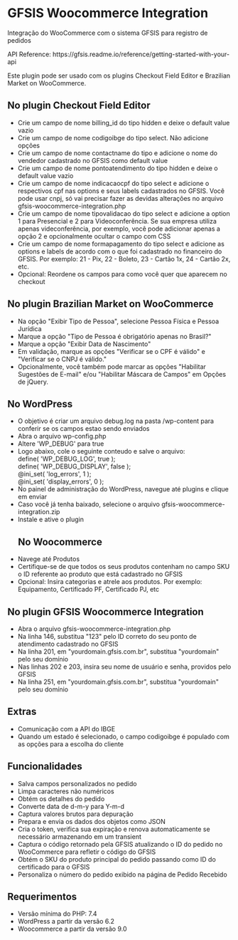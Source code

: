 # GFSIS Woocommerce Integration<br>
<p>Integração do WooCommerce com o sistema GFSIS para registro de pedidos</p>
<p>API Reference: https://gfsis.readme.io/reference/getting-started-with-your-api</p>
<p>Este plugin pode ser usado com os plugins Checkout Field Editor e Brazilian Market on WooCommerce.</p>
<h2>No plugin Checkout Field Editor</h2>
<ul>
<li>Crie um campo de nome billing_id do tipo hidden e deixe o default value vazio</li>
<li>Crie um campo de nome codigoibge do tipo select. Não adicione opções</li>
<li>Crie um campo de nome contactname do tipo e adicione o nome do vendedor cadastrado no GFSIS como default value</li>
<li>Crie um campo de nome pontoatendimento do tipo hidden e deixe o default value vazio</li>
<li>Crie um campo de nome indicacaocpf do tipo select e adicione o respectivos cpf nas options e seus labels cadastrados no GFSIS. Você pode usar cnpj, só vai precisar fazer as devidas alterações no arquivo gfsis-woocommerce-integration.php</li>
<li>Crie um campo de nome tipovalidacao do tipo select e adicione a option 1 para Presencial e 2 para Videoconferência. Se sua empresa utiliza apenas videconferência, por exemplo, você pode adicionar apenas a opção 2 e opcionalmente ocultar o campo com CSS</li>
<li>Crie um campo de nome formapagamento do tipo select e adicione as options e labels de acordo com o que foi cadastrado no financeiro do GFSIS. Por exemplo: 21 - Pix, 22 - Boleto, 23 - Cartão 1x, 24 - Cartão 2x, etc.</li>
<li>Opcional: Reordene os campos para como você quer que aparecem no checkout</li>
</ul>
<h2>No plugin Brazilian Market on WooCommerce</h2>
<ul>
<li>Na opção "Exibir Tipo de Pessoa", selecione Pessoa Física e Pessoa Jurídica</li>
<li>Marque a opção "Tipo de Pessoa é obrigatório apenas no Brasil?"</li>
<li>Marque a opção "Exibir Data de Nascimento"</li>
<li>Em validação, marque as opções "Verificar se o CPF é válido" e "Verificar se o CNPJ é válido."</li>
<li>Opcionalmente, você também pode marcar as opções "Habilitar Sugestões de E-mail" e/ou "Habilitar Máscara de Campos" em Opções de jQuery.</li>
</ul>
<h2>No WordPress</h2>
<ul>
<li>O objetivo é criar um arquivo debug.log na pasta /wp-content para conferir se os campos estao sendo enviados</li>
<li>Abra o arquivo wp-config.php</li>
<li>Altere 'WP_DEBUG' para true</li>
<li>Logo abaixo, cole o seguinte conteudo e salve o arquivo:<br>define( 'WP_DEBUG_LOG', true );<br>
define( 'WP_DEBUG_DISPLAY', false );<br>
@ini_set( 'log_errors', 1 );<br>
@ini_set( 'display_errors', 0 );
</li>
<li>No painel de administração do WordPress, navegue até plugins e clique em enviar</li>
<li>Caso você já tenha baixado, selecione o arquivo gfsis-woocommerce-integration.zip</li>
<li>Instale e ative o plugin</li>
<h2>No Woocommerce</h2>
<li>Navege até Produtos</li>
<li>Certifique-se de que todos os seus produtos contenham no campo SKU o ID referente ao produto que está cadastrado no GFSIS</li>
<li>Opcional: Insira categorias e atrele aos produtos. Por exemplo: Equipamento, Certificado PF, Certificado PJ, etc</li>
</ul>
<h2>No plugin GFSIS Woocommerce Integration</h2>
<ul>
<li>Abra o arquivo gfsis-woocommerce-integration.php</li>
<li>Na linha 146, substitua "123" pelo ID correto do seu ponto de atendimento cadastrado no GFSIS</li>
<li>Na linha 201, em "yourdomain.gfsis.com.br", substitua "yourdomain" pelo seu domínio</li>
<li>Nas linhas 202 e 203, insira seu nome de usuário e senha, providos pelo GFSIS</li>
<li>Na linha 251, em "yourdomain.gfsis.com.br", substitua "yourdomain" pelo seu domínio</li>
</ul>
<h2>Extras</h2>
<ul>
<li>Comunicação com a API do IBGE</li>
<li>Quando um estado é selecionado, o campo codigoibge é populado com as opções para a escolha do cliente</li>
</ul>
<h2>Funcionalidades</h2>
<ul>
<li>Salva campos personalizados no pedido</li>
<li>Limpa caracteres não numéricos</li>
<li>Obtém os detalhes do pedido</li>
<li>Converte data de d-m-y para Y-m-d</li>
<li>Captura valores brutos para depuração</li>
<li>Prepara e envia os dados dos objetos como JSON</li>
<li>Cria o token, verifica sua expiração e renova automaticamente se necessário armazenando em um transient</li>
<li>Captura o código retornado pela GFSIS atualizando o ID do pedido no WooCommerce para refletir o código do GFSIS</li>
<li>Obtém o SKU do produto principal do pedido passando como ID do certificado para o GFSIS</li>
<li>Personaliza o número do pedido exibido na página de Pedido Recebido</li>
</ul>
<h2>Requerimentos</h2>
<ul>
<li>Versão mínima do PHP: 7.4</li>
<li>WordPress a partir da versão 6.2</li>
<li>Woocommerce a partir da versão 9.0</li>
</ul>
